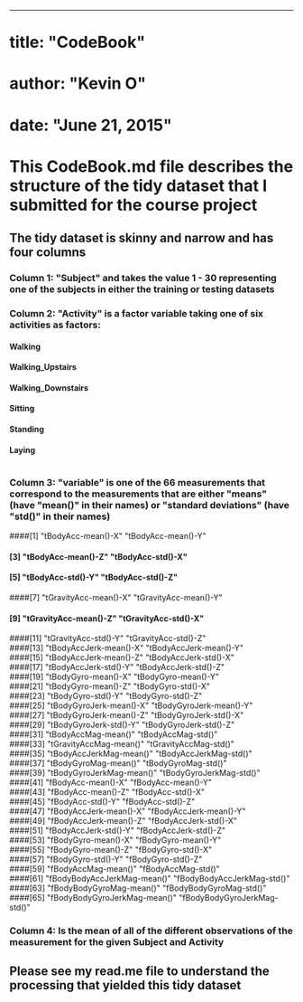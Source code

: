 ---
# title: "CodeBook"
# author: "Kevin O"
# date: "June 21, 2015"

# This CodeBook.md file describes the structure of the tidy dataset that I submitted for the course project

## The tidy dataset is skinny and narrow and has four columns
###  Column 1:  "Subject" and takes the value 1 - 30 representing one of the subjects in either the training or testing datasets
###  Column 2:  "Activity" is a factor variable taking one of six activities as factors:
####    Walking
####    Walking_Upstairs
####    Walking_Downstairs
####    Sitting
####    Standing
####    Laying
#
###  Column 3:  "variable" is one of the 66 measurements that correspond to the measurements that are either "means" (have "mean()" in their names) or "standard deviations" (have "std()" in their names)
####[1] "tBodyAcc-mean()-X"           "tBodyAcc-mean()-Y"          
#### [3] "tBodyAcc-mean()-Z"           "tBodyAcc-std()-X"           
#### [5] "tBodyAcc-std()-Y"            "tBodyAcc-std()-Z"           
####[7] "tGravityAcc-mean()-X"        "tGravityAcc-mean()-Y"       
#### [9] "tGravityAcc-mean()-Z"        "tGravityAcc-std()-X"        
####[11] "tGravityAcc-std()-Y"         "tGravityAcc-std()-Z"        
####[13] "tBodyAccJerk-mean()-X"       "tBodyAccJerk-mean()-Y"      
####[15] "tBodyAccJerk-mean()-Z"       "tBodyAccJerk-std()-X"       
####[17] "tBodyAccJerk-std()-Y"        "tBodyAccJerk-std()-Z"       
####[19] "tBodyGyro-mean()-X"          "tBodyGyro-mean()-Y"         
####[21] "tBodyGyro-mean()-Z"          "tBodyGyro-std()-X"          
####[23] "tBodyGyro-std()-Y"           "tBodyGyro-std()-Z"          
####[25] "tBodyGyroJerk-mean()-X"      "tBodyGyroJerk-mean()-Y"     
####[27] "tBodyGyroJerk-mean()-Z"      "tBodyGyroJerk-std()-X"      
####[29] "tBodyGyroJerk-std()-Y"       "tBodyGyroJerk-std()-Z"      
####[31] "tBodyAccMag-mean()"          "tBodyAccMag-std()"          
####[33] "tGravityAccMag-mean()"       "tGravityAccMag-std()"       
####[35] "tBodyAccJerkMag-mean()"      "tBodyAccJerkMag-std()"      
####[37] "tBodyGyroMag-mean()"         "tBodyGyroMag-std()"         
####[39] "tBodyGyroJerkMag-mean()"     "tBodyGyroJerkMag-std()"     
####[41] "fBodyAcc-mean()-X"           "fBodyAcc-mean()-Y"          
####[43] "fBodyAcc-mean()-Z"           "fBodyAcc-std()-X"           
####[45] "fBodyAcc-std()-Y"            "fBodyAcc-std()-Z"           
####[47] "fBodyAccJerk-mean()-X"       "fBodyAccJerk-mean()-Y"      
####[49] "fBodyAccJerk-mean()-Z"       "fBodyAccJerk-std()-X"       
####[51] "fBodyAccJerk-std()-Y"        "fBodyAccJerk-std()-Z"       
####[53] "fBodyGyro-mean()-X"          "fBodyGyro-mean()-Y"         
####[55] "fBodyGyro-mean()-Z"          "fBodyGyro-std()-X"          
####[57] "fBodyGyro-std()-Y"           "fBodyGyro-std()-Z"          
####[59] "fBodyAccMag-mean()"          "fBodyAccMag-std()"          
####[61] "fBodyBodyAccJerkMag-mean()"  "fBodyBodyAccJerkMag-std()"  
####[63] "fBodyBodyGyroMag-mean()"     "fBodyBodyGyroMag-std()"     
####[65] "fBodyBodyGyroJerkMag-mean()" "fBodyBodyGyroJerkMag-std()" 
### Column 4: Is the mean of all of the different observations of the measurement for the given Subject and Activity

## Please see my read.me file to understand the processing that yielded this tidy dataset

